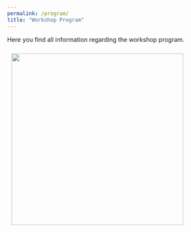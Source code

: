 ```yaml
---
permalink: /program/
title: "Workshop Program"
---
```


Here you find all information regarding the workshop program.

<img align="left" src="https://mlcnworkshop.github.io/images/prelim_program.png" width="400 px" style="padding: 10px">
